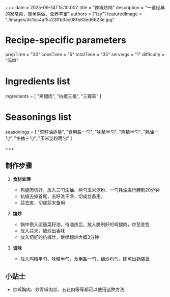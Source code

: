 +++
date = 2025-09-14T15:10:00Z
title = "辣椒炒肉"
description = "一道经典的家常菜，简单易做，营养丰富"
authors = ["lzy"]
featuredImage = "./images/dc1dc4af5c23ffb3ac08fb83ed6623e.jpg"

# Recipe-specific parameters
prepTime = "30"
cookTime = "5"
totalTime = "35"
servings = "1"
difficulty = "简单"

# Ingredients list
ingredients = [
  "鸡腿肉",
  "杭椒三根",
  "三瓣蒜"
]

# Seasonings list
seasonings = [
  "菜籽油适量",
  "食用盐一勺",
  "味精半勺",
  "鸡精半勺",
  "耗油一勺",
  "生抽三勺",
  "玉米淀粉两勺"
]

+++

## 制作步骤

1. **食材处理**
    - 鸡腿肉切好，放入三勺生抽、两勺玉米淀粉、一勺耗油进行腌制20分钟
    - 杭椒去掉首尾，去籽洗干净，切成丝备用。
    - 蒜去皮，切成蒜末备用

2. **煸炒**
    - 锅中倒入适量菜籽油，待油热后，放入腌制好的鸡腿肉，炒至变色
    - 放入蒜末，煸炒出香味
    - 放入切好的杭椒丝，继续翻炒大概3分钟

3. **调味**
    - 放入鸡精半勺、味精半勺，食用盐一勺，翻炒均匀，即可出锅装盘

## 小贴士

- 炒鸡胸肉、炒青椒肉丝、五花肉等等都可以使用这种方法